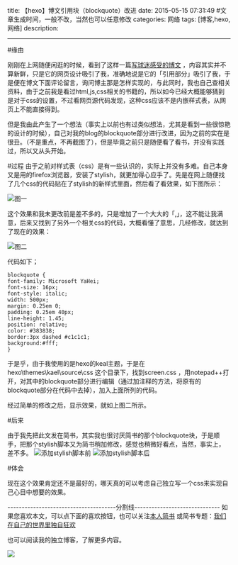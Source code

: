 title: 【hexo】博文引用块（blockquote）改进
date: 2015-05-15 07:31:49 #文章生成时间，一般不改，当然也可以任意修改
categories: 网络
tags: [博客,hexo,网络] 
description: 

---

#缘由

刚刚在上网随便闲逛的时候，看到了这样一篇[写球迷感受的博文](http://drunkevil.com/2015/04/09/the-beautiful-spurs/#comments) ，内容其实并不算新鲜，只是它的网页设计吸引了我，准确地说是它的「引用部分」吸引了我，于是便在博文下面评论留言，询问博主那是怎样实现的，与此同时，我也自己查相关资料，由于之前我是看过html,js,css相关的书籍的，所以如今已经大概能够猜到是对于css的设置，不过看网页源代码发现，这种css应该不是内嵌样式表，从网页上不能直接得到。

但是我由此产生了一个想法（事实上以前也有过类似想法，尤其是看到一些很惊艳的设计的时候），自己对我的blog的blockquote部分进行改进，因为之前的实在是很丑。（不是重点，不再截图了），但是毕竟之前只是随便看了看书，并没有实践过，所以又从头开始。

#过程
由于之前对样式表（css）是有一些认识的，实际上并没有多难。自己本身又是用的firefox浏览器，安装了stylish，就更加得心应手了。先是在网上随便找了几个css的代码贴在了stylish的新样式里面，然后看了看效果，如下图所示：

![图一](http://hktkdy.qiniudn.com/firstquote.jpg)

这个效果和我未更改前是差不多的，只是增加了一个大大的「,」，这不能让我满意，后来又找到了另外一个相关css的代码，大概看懂了意思，几经修改，就达到了现在的效果：

![图二](http://hktkdy.qiniudn.com/aroundquote.jpg)


代码如下；

    blockquote {
    font-family: Microsoft YaHei;
    font-size: 16px;
    font-style: italic;
    width: 500px;
    margin: 0.25em 0;
    padding: 0.25em 40px;
    line-height: 1.45;
    position: relative;
    color: #383838;
    border:3px dashed #c1c1c1;
    background:#fff;
    }


于是乎，由于我使用的是hexo的keal主题，于是在hexo\themes\kael\source\css 这个目录下，找到screen.css ，用notepad++打开，对其中的blockquote部分进行编辑（通过加注释的方法，将原有的blockquote部分在代码中去掉），加入上面所列的代码。

经过简单的修改之后，显示效果，就如上图二所示。


#后来

由于我先把此文发在简书，其实我也很讨厌简书的那个blockquote块，于是顺手，把那个stylish脚本又为简书稍加修改，感觉也稍微好看点，当然，事实上，差不多。
![添加stylish脚本前](http://hktkdy.qiniudn.com/jianshuquote2.jpg)
![添加stylish脚本后](http://hktkdy.qiniudn.com/jianshuquote.jpg)


#体会

现在这个效果肯定还不是最好的，哪天真的可以考虑自己独立写一个css来实现自己心目中想要的效果。

--------------------------------------分割线------------------------------
如果您喜欢本文，可以点下面的喜欢按钮，也可以关注[本人简书](http://www.jianshu.com/users/1c26e9e36267/latest_articles)
或简书专题：[我们在自己的世界里独自狂欢](http://www.jianshu.com/collection/7b424559990a)

也可以阅读我的独立博客，了解更多内容。

[![](http://hktkdy.qiniudn.com/slogan.jpg)](http://hktkdy.com)



